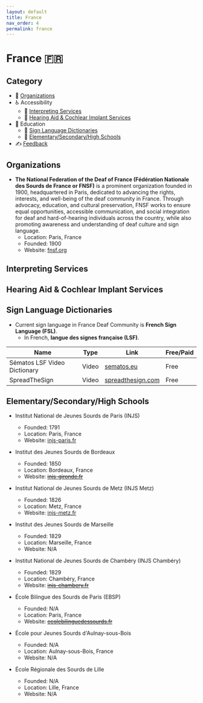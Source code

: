 ```yaml
---
layout: default
title: France
nav_order: 4
permalink: france
---
```

# France :fr:
## Category
- 🏢 [Organizations](#organizations)
- ♿ Accessibility 
  - 💬 [Interpreting Services](#interpreting-services)
  - 🦻 [Hearing Aid & Cochlear Implant Services](#hearing-aid-&-cochlear-impant-services)
- 📖 Education
  - 👋 [Sign Language Dictionaries](#sign-language-dictionaries)
  - 🏫 [Elementary/Secondary/High Schools](#elementarysecondaryhigh-schools)
- ✍️ [Feedback](#feedback)

## Organizations

- **The National Federation of the Deaf of France (Fédération Nationale des Sourds de France or FNSF)** is a prominent organization founded in 1900, headquartered in Paris, dedicated to advancing the rights, interests, and well-being of the deaf community in France. Through advocacy, education, and cultural preservation, FNSF works to ensure equal opportunities, accessible communication, and social integration for deaf and hard-of-hearing individuals across the country, while also promoting awareness and understanding of deaf culture and sign language.
  - Location: Paris, France
  - Founded: 1900
  - Website: [fnsf.org](https://www.fnsf.org/)

## Interpreting Services

## Hearing Aid & Cochlear Implant Services
  
## Sign Language Dictionaries

- Current sign language in France Deaf Community is **French Sign Language (FSL)**.
  - In French, **langue des signes française (LSF)**.

| Name | Type | Link | Free/Paid |
|------|------|------|-----------|
| Sématos LSF Video Dictionary | Video | [sematos.eu](http://www.sematos.eu/lsf.html) | Free |
| SpreadTheSign | Video | [spreadthesign.com](https://www.spreadthesign.com/) | Free |

## Elementary/Secondary/High Schools

- Institut National de Jeunes Sourds de Paris (INJS)
  - Founded: 1791
  - Location: Paris, France
  - Website: [injs-paris.fr](https://www.injs-paris.fr/)

- Institut des Jeunes Sourds de Bordeaux
  - Founded: 1850
  - Location: Bordeaux, France
  - Website: ~~[injs-gironde.fr](https://injs-gironde.fr/)~~

- Institut National de Jeunes Sourds de Metz (INJS Metz)
  - Founded: 1826
  - Location: Metz, France
  - Website: [injs-metz.fr](https://www.injs-metz.fr/)

- Institut des Jeunes Sourds de Marseille
  - Founded: 1829
  - Location: Marseille, France
  - Website: N/A

- Institut National de Jeunes Sourds de Chambéry (INJS Chambéry)
  - Founded: 1829
  - Location: Chambéry, France
  - Website: ~~[injs-chambery.fr](https://www.injs-chambery.fr/)~~

- École Bilingue des Sourds de Paris (EBSP)
  - Founded: N/A
  - Location: Paris, France
  - Website: ~~[ecolebilinguedessourds.fr](https://ecolebilinguedessourds.fr/)~~

- École pour Jeunes Sourds d'Aulnay-sous-Bois
  - Founded: N/A
  - Location: Aulnay-sous-Bois, France
  - Website: N/A

- École Régionale des Sourds de Lille
  - Founded: N/A
  - Location: Lille, France
  - Website: N/A